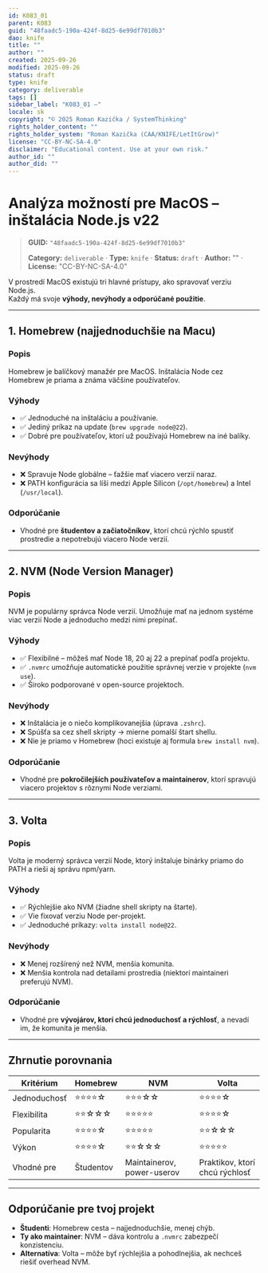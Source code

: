 ```yaml
---
id: K083_01
parent: K083
guid: "48faadc5-190a-424f-8d25-6e99df7010b3"
dao: knife
title: ""
author: ""
created: 2025-09-26
modified: 2025-09-26
status: draft
type: knife
category: deliverable
tags: []
sidebar_label: "K083_01 –"
locale: sk
copyright: "© 2025 Roman Kazička / SystemThinking"
rights_holder_content: ""
rights_holder_system: "Roman Kazička (CAA/KNIFE/LetItGrow)"
license: "CC-BY-NC-SA-4.0"
disclaimer: "Educational content. Use at your own risk."
author_id: ""
author_did: ""
---
```

# Analýza možností pre MacOS – inštalácia Node.js v22
<!-- fm-visible: start -->

> **GUID:** `"48faadc5-190a-424f-8d25-6e99df7010b3"`
>   
> **Category:** `deliverable` · **Type:** `knife` · **Status:** `draft` · **Author:** "" · **License:** "CC-BY-NC-SA-4.0"
<!-- fm-visible: end -->


V prostredí MacOS existujú tri hlavné prístupy, ako spravovať verziu Node.js.  
Každý má svoje **výhody, nevýhody a odporúčané použitie**.

---

## 1. Homebrew (najjednoduchšie na Macu)

### Popis
Homebrew je balíčkový manažér pre MacOS. Inštalácia Node cez Homebrew je priama a známa väčšine používateľov.

### Výhody
- ✅ Jednoduché na inštaláciu a používanie.
- ✅ Jediný príkaz na update (`brew upgrade node@22`).
- ✅ Dobré pre používateľov, ktorí už používajú Homebrew na iné balíky.

### Nevýhody
- ❌ Spravuje Node globálne – ťažšie mať viacero verzií naraz.
- ❌ PATH konfigurácia sa líši medzi Apple Silicon (`/opt/homebrew`) a Intel (`/usr/local`).

### Odporúčanie
- Vhodné pre **študentov a začiatočníkov**, ktorí chcú rýchlo spustiť prostredie a nepotrebujú viacero Node verzií.

---

## 2. NVM (Node Version Manager)

### Popis
NVM je populárny správca Node verzií. Umožňuje mať na jednom systéme viac verzií Node a jednoducho medzi nimi prepínať.

### Výhody
- ✅ Flexibilné – môžeš mať Node 18, 20 aj 22 a prepínať podľa projektu.
- ✅ `.nvmrc` umožňuje automatické použitie správnej verzie v projekte (`nvm use`).
- ✅ Široko podporované v open-source projektoch.

### Nevýhody
- ❌ Inštalácia je o niečo komplikovanejšia (úprava `.zshrc`).
- ❌ Spúšťa sa cez shell skripty → mierne pomalší štart shellu.
- ❌ Nie je priamo v Homebrew (hoci existuje aj formula `brew install nvm`).

### Odporúčanie
- Vhodné pre **pokročilejších používateľov a maintainerov**, ktorí spravujú viacero projektov s rôznymi Node verziami.

---

## 3. Volta

### Popis
Volta je moderný správca verzií Node, ktorý inštaluje binárky priamo do PATH a rieši aj správu npm/yarn.

### Výhody
- ✅ Rýchlejšie ako NVM (žiadne shell skripty na štarte).
- ✅ Vie fixovať verziu Node per-projekt.
- ✅ Jednoduché príkazy: `volta install node@22`.

### Nevýhody
- ❌ Menej rozšírený než NVM, menšia komunita.
- ❌ Menšia kontrola nad detailami prostredia (niektorí maintaineri preferujú NVM).

### Odporúčanie
- Vhodné pre **vývojárov, ktorí chcú jednoduchosť a rýchlosť**, a nevadí im, že komunita je menšia.

---

## Zhrnutie porovnania

| Kritérium       | Homebrew         | NVM                       | Volta                   |
|-----------------|-----------------|---------------------------|-------------------------|
| Jednoduchosť    | ⭐⭐⭐⭐☆          | ⭐⭐⭐☆☆                    | ⭐⭐⭐⭐☆                  |
| Flexibilita     | ⭐⭐☆☆☆          | ⭐⭐⭐⭐⭐                    | ⭐⭐⭐⭐☆                  |
| Popularita      | ⭐⭐⭐⭐☆          | ⭐⭐⭐⭐⭐                    | ⭐⭐☆☆☆                  |
| Výkon           | ⭐⭐⭐⭐☆          | ⭐⭐☆☆☆                    | ⭐⭐⭐⭐⭐                  |
| Vhodné pre      | Študentov       | Maintainerov, power-userov | Praktikov, ktorí chcú rýchlosť |

---

## Odporúčanie pre tvoj projekt
- **Študenti**: Homebrew cesta – najjednoduchšie, menej chýb.
- **Ty ako maintainer**: NVM – dáva kontrolu a `.nvmrc` zabezpečí konzistenciu.
- **Alternatíva**: Volta – môže byť rýchlejšia a pohodlnejšia, ak nechceš riešiť overhead NVM.

